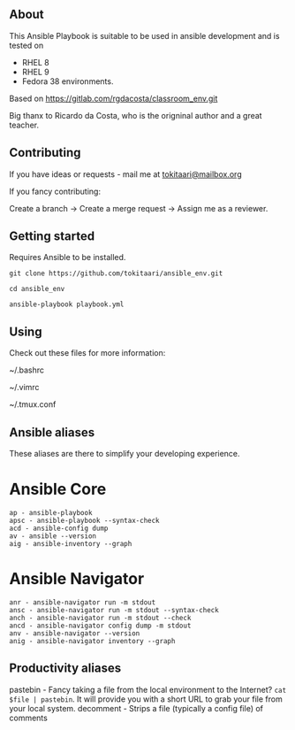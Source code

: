## About

This Ansible Playbook is suitable to be used in ansible development and is tested on 
* RHEL 8
* RHEL 9 
* Fedora 38
environments. 

Based on https://gitlab.com/rgdacosta/classroom_env.git 

Big thanx to Ricardo da Costa, who is the origninal author and a great teacher.

## Contributing

If you have ideas or requests - mail me at tokitaari@mailbox.org

If you fancy contributing:

Create a branch -> Create a merge request -> Assign me as a reviewer.

## Getting started

Requires Ansible to be installed. 

```
git clone https://github.com/tokitaari/ansible_env.git

cd ansible_env

ansible-playbook playbook.yml
```

## Using

Check out these files for more information:

~/.bashrc

~/.vimrc

~/.tmux.conf

## Ansible aliases

These aliases are there to simplify your developing experience.

# Ansible Core

```
ap - ansible-playbook
apsc - ansible-playbook --syntax-check
acd - ansible-config dump
av - ansible --version
aig - ansible-inventory --graph
```

# Ansible Navigator

```
anr - ansible-navigator run -m stdout
ansc - ansible-navigator run -m stdout --syntax-check
anch - ansible-navigator run -m stdout --check
ancd - ansible-navigator config dump -m stdout
anv - ansible-navigator --version
anig - ansible-navigator inventory --graph
```

## Productivity aliases

pastebin - Fancy taking a file from the local environment to the Internet? `cat $file | pastebin`. It will provide you with a short URL to grab your file from your local system.
decomment - Strips a file (typically a config file) of comments



